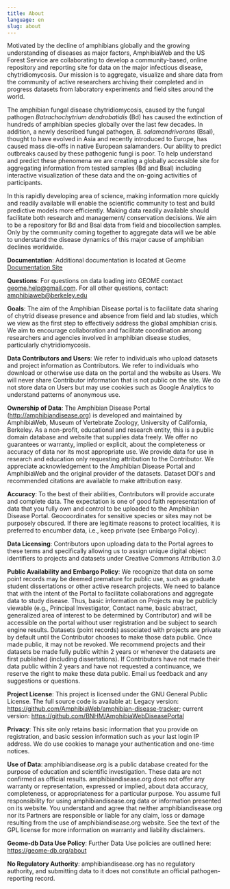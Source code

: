 ```yaml
---
title: About
language: en
slug: about
---
```


Motivated by the decline of amphibians globally and the growing understanding of diseases as major factors, AmphibiaWeb and the US Forest Service are collaborating to develop a community-based, online repository and reporting site for data on the major infectious disease, chytridiomycosis. Our mission is to aggregate, visualize and share data from the community of active researchers archiving their completed and in progress datasets from laboratory experiments and field sites around the world.

The amphibian fungal disease chytridiomycosis, caused by the fungal pathogen _Batrachochytrium dendrobatidis_ (Bd) has caused the extinction of hundreds of amphibian species globally over the last few decades. In addition, a newly described fungal pathogen, _B. salamandrivorans_ (Bsal), thought to have evolved in Asia and recently introduced to Europe, has caused mass die-offs in native European salamanders. Our ability to predict outbreaks caused by these pathogenic fungi is poor. To help understand and predict these phenomena we are creating a globally accessible site for aggregating information from tested samples (Bd and Bsal) including interactive visualization of these data and the on-going activities of participants.

In this rapidly developing area of science, making information more quickly and readily available will enable the scientific community to test and build predictive models more efficiently. Making data readily available should facilitate both research and management/ conservation decisions.  We aim to be a repository for Bd and Bsal data from field and biocollection samples. Only by the community coming together to aggregate data will we be able to understand the disease dynamics of this major cause of amphibian declines worldwide.

**Documentation**: Additional documentation is located at Geome <a href="https://amphibian-disease-tracker.readthedocs.io/en/latest/">Documentation Site</a>

**Questions**: For questions on data loading into GEOME contact geome.help@gmail.com.  For all other questions, contact: amphibiaweb@berkeley.edu

**Goals**: The aim of the Amphibian Disease portal is to facilitate data sharing of chytrid disease presence and absence from field and lab studies, which we view as the first step to effectively address the global amphibian crisis. We aim to encourage collaboration and facilitate coordination among researchers and agencies involved in amphibian disease studies, particularly chytridiomycosis.

**Data Contributors and Users**: We refer to individuals who upload datasets and project information as Contributors. We refer to individuals who download or otherwise use data on the portal and the website as Users. We will never share Contributor information that is not public on the site. We do not store data on Users but may use cookies such as Google Analytics to understand patterns of anonymous use.

**Ownership of Data**: The Amphibian Disease Portal (http://amphibiandisease.org) is developed and maintained by AmphibiaWeb, Museum of Vertebrate Zoology, University of California, Berkeley. As a non-profit, educational and research entity, this is a public domain database and website that supplies data freely. We offer no guarantees or warranty, implied or explicit, about the completeness or accuracy of data nor its most appropriate use. We provide data for use in research and education only requesting attribution to the Contributor. We appreciate acknowledgement to the Amphibian Disease Portal and AmphibiaWeb and the original provider of the datasets. Dataset DOI's and recommended citations are available to make attribution easy.

**Accuracy**: To the best of their abilities, Contributors will provide accurate and complete data. The expectation is one of good faith representation of data that you fully own and control to be uploaded to the Amphibian Disease Portal. Geocoordinates for sensitive species or sites may not be purposely obscured. If there are legitimate reasons to protect localities, it is preferred to encumber data, i.e., keep private (see Embargo Policy).

**Data Licensing**: Contributors upon uploading data to the Portal agrees to these terms and specifically allowing us to assign unique digital object identifiers to projects and datasets under Creative Commons Attribution 3.0

**Public Availability and Embargo Policy**: We recognize that data on some point records may be deemed premature for public use, such as graduate student dissertations or other active research projects. We need to balance that with the intent of the Portal to facilitate collaborations and aggregate data to study disease. Thus, basic information on Projects may be publicly viewable (e.g., Principal Investigator, Contact name, basic abstract, generalized area of interest to be determined by Contributor) and will be accessible on the portal without user registration and be subject to search engine results. Datasets (point records) associated with projects are private by default until the Contributor chooses to make those data public. Once made public, it may not be revoked. We recommend projects and their datasets be made fully public within 2 years or whenever the datasets are first published (including dissertations). If Contributors have not made their data public within 2 years and have not requested a continuance, we reserve the right to make these data public.
Email us feedback and any suggestions or questions.

**Project License**: This project is licensed under the GNU General Public License. The full source code is available at: Legacy version: https://github.com/AmphibiaWeb/amphibian-disease-tracker; current version: https://github.com/BNHM/AmphibiaWebDiseasePortal

**Privacy**: This site only retains basic information that you provide on registration, and basic session information such as your last login IP address. We do use cookies to manage your authentication and one-time notices.

**Use of Data**: amphibiandisease.org is a public database created for the purpose of education and scientific investigation. These data are not confirmed as official results. amphibiandisease.org does not offer any warranty or representation, expressed or implied, about data accuracy, completeness, or appropriateness for a particular purpose. You assume full responsibility for using amphibiandisease.org data or information presented on its website. You understand and agree that neither amphibiandisease.org nor its Partners are responsible or liable for any claim, loss or damage resulting from the use of amphibiandisease.org website. See the text of the GPL license for more information on warranty and liability disclaimers.

**Geome-db Data Use Policy**: Further Data Use policies are outlined here: https://geome-db.org/about

**No Regulatory Authority**: amphibiandisease.org has no regulatory authority, and submitting data to it does not constitute an official pathogen-reporting record.
